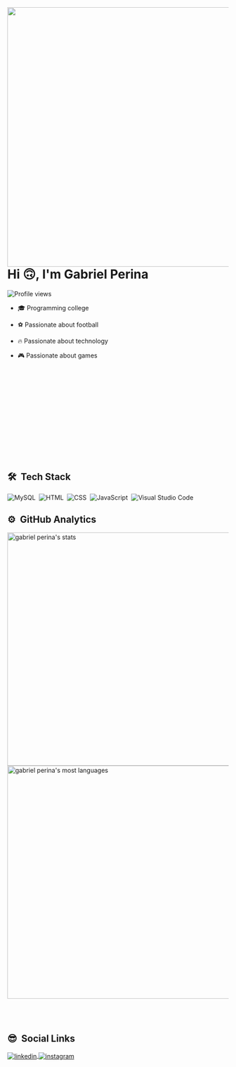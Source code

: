 <img align="right" height="590em" src="https://raw.githubusercontent.com/gist/gabrielperina/cb32437fa85642685dc494e19f55372f/raw/e47944fd6e71c9eb38d67b1ef1f8e99a065af1d5/githubcard.svg"/>

<h1 align="left">Hi 🙃, I'm Gabriel Perina</h1>

<p align="left"> <img src="https://komarev.com/ghpvc/?username=gabrielperina&color=red" alt="Profile views" /> </p>

- 🎓 Programming college

- ⚽ Passionate about football

- 🔥 Passionate about technology

- 🎮 Passionate about games

<br><br><br><br><br><br><br><br><br><br><br><br>

## 🛠 &nbsp;Tech Stack

![MySQL](https://img.shields.io/badge/-MySQL-05122A?style=flat&logo=mysql)&nbsp;
![HTML](https://img.shields.io/badge/-HTML-05122A?style=flat&logo=HTML5)&nbsp;
![CSS](https://img.shields.io/badge/-CSS-05122A?style=flat&logo=CSS3&logoColor=1572B6)&nbsp;
![JavaScript](https://img.shields.io/badge/-JavaScript-05122A?style=flat&logo=javascript)&nbsp;
![Visual Studio Code](https://img.shields.io/badge/-Visual%20Studio%20Code-05122A?style=flat&logo=visual-studio-code&logoColor=007ACC)&nbsp;

## ⚙️ &nbsp;GitHub Analytics

<p align="left">
<img width="530em" src="https://github-readme-stats.vercel.app/api?username=gabrielperina&show_icons=true&theme=vision-friendly-dark" alt="gabriel perina's stats"/>
<img width="530em" src="https://github-readme-stats.vercel.app/api/top-langs/?username=gabrielperina&layout=compact&theme=vision-friendly-dark" alt="gabriel perina's most languages"/>
</p>

<br><br>

## 😎 &nbsp;Social Links

<a href="https://www.linkedin.com/in/gabrielperina/" target="_blank">
<img align="center" src="https://img.shields.io/badge/-gabrielperina-05122A?style=flat&logo=linkedin" alt="linkedin"/>
</a>

<a href="https://www.instagram.com/gabrielperinaa/" target="_blank">
<img align="center" src="https://img.shields.io/badge/-gabrielperina-05122A?style=flat&logo=instagram" alt="instagram"/>
</a>





